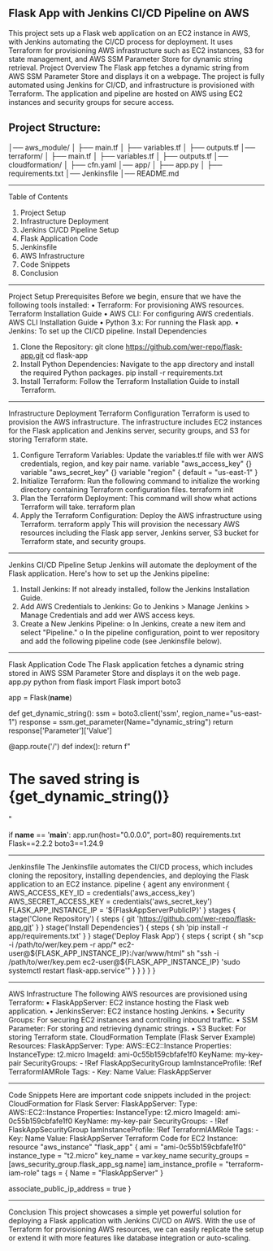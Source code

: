 Flask App with Jenkins CI/CD Pipeline on AWS
--------------------------------------------
This project sets up a Flask web application on an EC2 instance in AWS, with Jenkins automating the CI/CD process for deployment. It uses Terraform for provisioning AWS infrastructure such as EC2 instances, S3 for state management, and AWS SSM Parameter Store for dynamic string retrieval.
Project Overview
The Flask app fetches a dynamic string from AWS SSM Parameter Store and displays it on a webpage. The project is fully automated using Jenkins for CI/CD, and infrastructure is provisioned with Terraform. The application and pipeline are hosted on AWS using EC2 instances and security groups for secure access.

Project Structure:
-----------------
│── aws_module/
│   ├── main.tf
│   ├── variables.tf
│   ├── outputs.tf
│── terraform/
│   ├── main.tf
│   ├── variables.tf
│   ├── outputs.tf
│── cloudformation/
│   ├── cfn.yaml
│── app/
│   ├── app.py
│   ├── requirements.txt
│── Jenkinsfile
│── README.md

________________________________________
Table of Contents
1.	Project Setup
2.	Infrastructure Deployment
3.	Jenkins CI/CD Pipeline Setup
4.	Flask Application Code
5.	Jenkinsfile
6.	AWS Infrastructure
7.	Code Snippets
8.	Conclusion
________________________________________
Project Setup
Prerequisites
Before we begin, ensure that we have the following tools installed:
•	Terraform: For provisioning AWS resources. Terraform Installation Guide
•	AWS CLI: For configuring AWS credentials. AWS CLI Installation Guide
•	Python 3.x: For running the Flask app.
•	Jenkins: To set up the CI/CD pipeline.
Install Dependencies
1.	Clone the Repository:
git clone https://github.com/wer-repo/flask-app.git
cd flask-app
2.	Install Python Dependencies: Navigate to the app directory and install the required Python packages.
pip install -r requirements.txt
3.	Install Terraform: Follow the Terraform Installation Guide to install Terraform.
________________________________________
Infrastructure Deployment
Terraform Configuration
Terraform is used to provision the AWS infrastructure. The infrastructure includes EC2 instances for the Flask application and Jenkins server, security groups, and S3 for storing Terraform state.
1.	Configure Terraform Variables:
Update the variables.tf file with wer AWS credentials, region, and key pair name.
variable "aws_access_key" {}
variable "aws_secret_key" {}
variable "region" {
  default = "us-east-1"
}
2.	Initialize Terraform: Run the following command to initialize the working directory containing Terraform configuration files.
terraform init
3.	Plan the Terraform Deployment: This command will show what actions Terraform will take.
terraform plan
4.	Apply the Terraform Configuration: Deploy the AWS infrastructure using Terraform.
terraform apply
This will provision the necessary AWS resources including the Flask app server, Jenkins server, S3 bucket for Terraform state, and security groups.
________________________________________
Jenkins CI/CD Pipeline Setup
Jenkins will automate the deployment of the Flask application. Here's how to set up the Jenkins pipeline:
1.	Install Jenkins: If not already installed, follow the Jenkins Installation Guide.
2.	Add AWS Credentials to Jenkins: Go to Jenkins > Manage Jenkins > Manage Credentials and add wer AWS access keys.
3.	Create a New Jenkins Pipeline:
o	In Jenkins, create a new item and select "Pipeline."
o	In the pipeline configuration, point to wer repository and add the following pipeline code (see Jenkinsfile below).
________________________________________
Flask Application Code
The Flask application fetches a dynamic string stored in AWS SSM Parameter Store and displays it on the web page.
app.py
python
from flask import Flask
import boto3

app = Flask(__name__)

def get_dynamic_string():
    ssm = boto3.client('ssm', region_name="us-east-1")
    response = ssm.get_parameter(Name="dynamic_string")
    return response['Parameter']['Value']

@app.route('/')
def index():
    return f"<h1>The saved string is {get_dynamic_string()}</h1>"

if __name__ == '__main__':
    app.run(host="0.0.0.0", port=80)
requirements.txt
Flask==2.2.2
boto3==1.24.9
________________________________________
Jenkinsfile
The Jenkinsfile automates the CI/CD process, which includes cloning the repository, installing dependencies, and deploying the Flask application to an EC2 instance.
pipeline {
    agent any
    environment {
        AWS_ACCESS_KEY_ID = credentials('aws_access_key')
        AWS_SECRET_ACCESS_KEY = credentials('aws_secret_key')
        FLASK_APP_INSTANCE_IP = '${FlaskAppServerPublicIP}'
    }
    stages {
        stage('Clone Repository') {
            steps {
                git 'https://github.com/wer-repo/flask-app.git'
            }
        }
        stage('Install Dependencies') {
            steps {
                sh 'pip install -r app/requirements.txt'
            }
        }
        stage('Deploy Flask App') {
            steps {
                script {
                    sh "scp -i /path/to/wer/key.pem -r app/* ec2-user@${FLASK_APP_INSTANCE_IP}:/var/www/html"
                    sh "ssh -i /path/to/wer/key.pem ec2-user@${FLASK_APP_INSTANCE_IP} 'sudo systemctl restart flask-app.service'"
                }
            }
        }
    }
}
________________________________________
AWS Infrastructure
The following AWS resources are provisioned using Terraform:
•	FlaskAppServer: EC2 instance hosting the Flask web application.
•	JenkinsServer: EC2 instance hosting Jenkins.
•	Security Groups: For securing EC2 instances and controlling inbound traffic.
•	SSM Parameter: For storing and retrieving dynamic strings.
•	S3 Bucket: For storing Terraform state.
CloudFormation Template (Flask Server Example)
Resources:
  FlaskAppServer:
    Type: AWS::EC2::Instance
    Properties:
      InstanceType: t2.micro
      ImageId: ami-0c55b159cbfafe1f0
      KeyName: my-key-pair
      SecurityGroups:
        - !Ref FlaskAppSecurityGroup
      IamInstanceProfile: !Ref TerraformIAMRole
      Tags:
        - Key: Name
          Value: FlaskAppServer
________________________________________
Code Snippets
Here are important code snippets included in the project:
CloudFormation for Flask Server:
FlaskAppServer:
  Type: AWS::EC2::Instance
  Properties:
    InstanceType: t2.micro
    ImageId: ami-0c55b159cbfafe1f0
    KeyName: my-key-pair
    SecurityGroups:
      - !Ref FlaskAppSecurityGroup
    IamInstanceProfile: !Ref TerraformIAMRole
    Tags:
      - Key: Name
        Value: FlaskAppServer
Terraform Code for EC2 Instance:
resource "aws_instance" "flask_app" {
  ami                    = "ami-0c55b159cbfafe1f0"
  instance_type          = "t2.micro"
  key_name               = var.key_name
  security_groups        = [aws_security_group.flask_app_sg.name]
  iam_instance_profile   = "terraform-iam-role"
  tags = {
    Name = "FlaskAppServer"
  }

  associate_public_ip_address = true
}
________________________________________
Conclusion
This project showcases a simple yet powerful solution for deploying a Flask application with Jenkins CI/CD on AWS. With the use of Terraform for provisioning AWS resources, we can easily replicate the setup or extend it with more features like database integration or auto-scaling.

